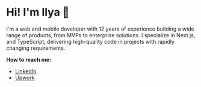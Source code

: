 # Hi! I'm Ilya 👋

I'm a web and mobile developer with 12 years of experience building a wide range of products, from MVPs to enterprise solutions. I specialize in Next.js, and TypeScript, delivering high-quality code in projects with rapidly changing requirements.

**How to reach me:**
* [LinkedIn](https://www.linkedin.com/in/iamursky/)
* [Upwork](https://www.upwork.com/freelancers/~01a612ca43b89af5d4)

